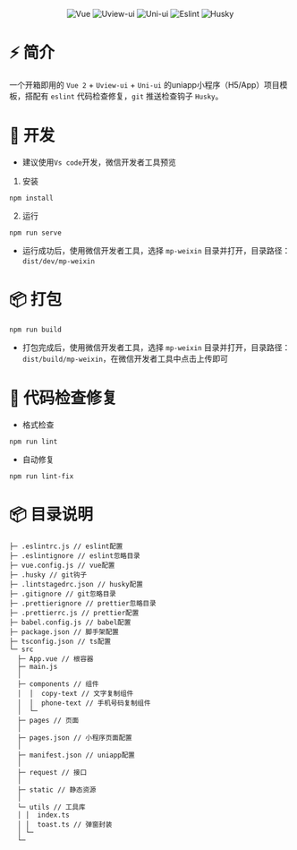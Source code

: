 <div align=center>
  
![Vue](https://img.shields.io/badge/2.6.11-Vue-brightgreen)
![Uview-ui](https://img.shields.io/badge/2.0.29-Uview--ui-orange)
![Uni-ui](https://img.shields.io/badge/1.4.13-Uni--ui-green)
![Eslint](https://img.shields.io/badge/7.32.0-Eslint-red)
![Husky](https://img.shields.io/badge/7.0.2-Husky-lightgrey)

</div>

# ⚡️ 简介

一个开箱即用的 `Vue 2` + `Uview-ui` + `Uni-ui` 的uniapp小程序（H5/App）项目模板，搭配有 `eslint` 代码检查修复，`git` 推送检查钩子 `Husky`。

# 🚀 开发

- 建议使用`Vs code`开发，微信开发者工具预览

1. 安装

```
npm install
```

2. 运行

```
npm run serve
```

- 运行成功后，使用微信开发者工具，选择 `mp-weixin` 目录并打开，目录路径：`dist/dev/mp-weixin`

# 📦️ 打包

```
npm run build
```

- 打包完成后，使用微信开发者工具，选择 `mp-weixin` 目录并打开，目录路径：`dist/build/mp-weixin`，在微信开发者工具中点击上传即可

# 🔧 代码检查修复

- 格式检查

```
npm run lint
```

- 自动修复

```
npm run lint-fix
```

# 📦️ 目录说明

```
├─ .eslintrc.js // eslint配置
├─ .eslintignore // eslint忽略目录
├─ vue.config.js // vue配置
├─ .husky // git钩子
├─ .lintstagedrc.json // husky配置
├─ .gitignore // git忽略目录
├─ .prettierignore // prettier忽略目录
├─ .prettierrc.js // prettier配置
├─ babel.config.js // babel配置
├─ package.json // 脚手架配置
├─ tsconfig.json // ts配置
└─ src
  ├─ App.vue // 根容器
  ├─ main.js
  │  
  ├─ components // 组件
  │  │  copy-text // 文字复制组件
  │  │  phone-text // 手机号码复制组件
  │  └─ 
  ├─ pages // 页面
  │ 
  ├─ pages.json // 小程序页面配置
  │ 
  ├─ manifest.json // uniapp配置
  │                                 
  ├─ request // 接口
  │          
  ├─ static // 静态资源        
  │      
  └─ utils // 工具库
  │ │  index.ts
  │ │  toast.ts // 弹窗封装
  │ └─ 
  └─ 
```